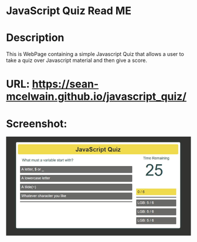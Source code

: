 # JavaScript Quiz Read ME

# Description

This is WebPage containing a simple Javascript Quiz that allows a user to take a quiz over Javascript material and then give a score. 

# URL: https://sean-mcelwain.github.io/javascript_quiz/

# Screenshot:

![Screenshot](https://github.com/sean-mcelwain/javascript_quiz/blob/main/assets/screenshot.jpg)


